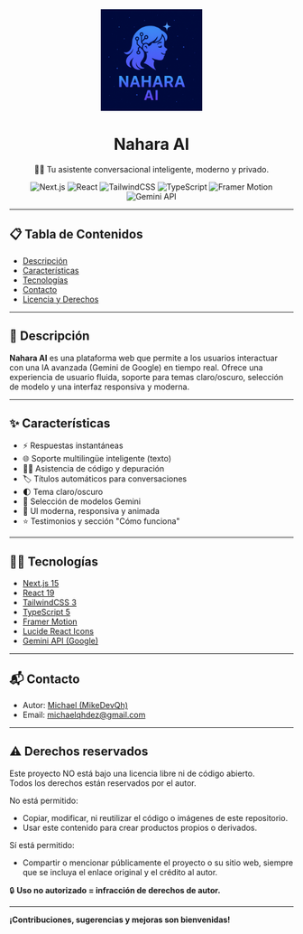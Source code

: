 <div align="center">
  <img src="public/NaharaAI-Logo.png" alt="Nahara AI Logo" width="180" />
  
  <h1 align="center">Nahara AI</h1>
  <p>💬✨ Tu asistente conversacional inteligente, moderno y privado.</p>
  <p>
    <img src="https://img.shields.io/badge/Next.js-15-blue?logo=nextdotjs" alt="Next.js"/>
    <img src="https://img.shields.io/badge/React-19-61dafb?logo=react" alt="React"/>
    <img src="https://img.shields.io/badge/TailwindCSS-3-38bdf8?logo=tailwindcss" alt="TailwindCSS"/>
    <img src="https://img.shields.io/badge/TypeScript-5-3178c6?logo=typescript" alt="TypeScript"/>
    <img src="https://img.shields.io/badge/Framer--Motion-Modern-purple?logo=framer" alt="Framer Motion"/>
    <img src="https://img.shields.io/badge/Gemini%20API-Google-blueviolet?logo=google" alt="Gemini API"/>
  </p>
</div>

---

## 📋 Tabla de Contenidos
- [Descripción](#-descripción)
- [Características](#-características)
- [Tecnologías](#-tecnologías)
- [Contacto](#-contacto)
- [Licencia y Derechos](#-derechos-reservados)

---

## 🚀 Descripción

**Nahara AI** es una plataforma web que permite a los usuarios interactuar con una IA avanzada (Gemini de Google) en tiempo real. Ofrece una experiencia de usuario fluida, soporte para temas claro/oscuro, selección de modelo y una interfaz responsiva y moderna.

---

## ✨ Características

- ⚡️ Respuestas instantáneas
- 🌐 Soporte multilingüe inteligente (texto)
- 👨‍💻 Asistencia de código y depuración
- 🏷️ Títulos automáticos para conversaciones
- 🌓 Tema claro/oscuro
- 🔄 Selección de modelos Gemini
- 📱 UI moderna, responsiva y animada
- ⭐ Testimonios y sección "Cómo funciona"

---


## 🧑‍💻 Tecnologías

- [Next.js 15](https://nextjs.org/)
- [React 19](https://react.dev/)
- [TailwindCSS 3](https://tailwindcss.com/)
- [TypeScript 5](https://www.typescriptlang.org/)
- [Framer Motion](https://www.framer.com/motion/)
- [Lucide React Icons](https://lucide.dev/)
- [Gemini API (Google)](https://ai.google.dev/)

---

## 📬 Contacto

- Autor: [Michael (MikeDevQh)](https://github.com/MikeDevQH)
- Email: michaelqhdez@gmail.com

---

## ⚠️ Derechos reservados

Este proyecto NO está bajo una licencia libre ni de código abierto.  
Todos los derechos están reservados por el autor.

No está permitido:
- Copiar, modificar, ni reutilizar el código o imágenes de este repositorio.
- Usar este contenido para crear productos propios o derivados.

Sí está permitido:
- Compartir o mencionar públicamente el proyecto o su sitio web, siempre que se incluya el enlace original y el crédito al autor.

🔒 **Uso no autorizado = infracción de derechos de autor.**

---

**¡Contribuciones, sugerencias y mejoras son bienvenidas!**
